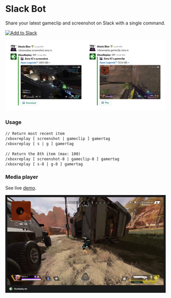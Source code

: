 # Slack Bot

Share your latest gameclip and screenshot on Slack with a single command.

<a href="https://slack.com/oauth/authorize?client_id=2566335526.166839191841&scope=chat:write:bot,commands"><img alt="Add to Slack" height="40" width="139" src="https://platform.slack-edge.com/img/add_to_slack@2x.png" /></a>

<img src="slack-bot-preview.png" width="920" />

### Usage
```
// Return most recent item
/xboxreplay [ screenshot | gameclip ] gamertag
/xboxreplay [ s | g ] gamertag

// Return the 8th item (max: 100)
/xboxreplay [ screenshot-8 | gameclip-8 ] gamertag
/xboxreplay [ s-8 | g-8 ] gamertag
```

### Media player

See live <a href="https://slack-bot.xboxreplay.now.sh/media-player?data=eyJ4dWlkIjoiMjUzNTQ2NTUxNTA4MjMyNCIsInNjaWQiOiJkMWFkYzhhYS0wYTMxLTQ0MDctOTBmMi03ZTliNTRiMDM0N2MiLCJpZCI6IjJmOTc4N2UyLTcwOWEtNGIxNi05N2Y0LTRiNjFkMzFiMTlmMiIsInNpZ24iOiJiOGIxZjNlM2YyNjY4ZGYyYjM2NzUxZmE3OWQ3NjNmN2QwODU0MmI2In0%3D" target="_blank">demo</a>.

<img alt="Play on XboxReplay" src="media-player-preview.png" width="920" />
